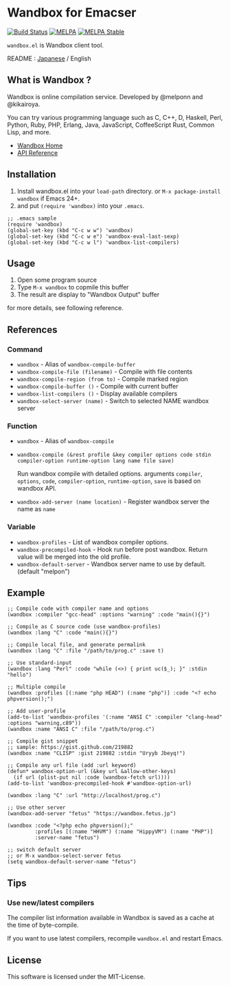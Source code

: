 Wandbox for Emacser
===================

[![Build Status](https://travis-ci.org/kosh04/emacs-wandbox.svg?branch=master)](https://travis-ci.org/kosh04/emacs-wandbox)
[![MELPA](https://melpa.org/packages/wandbox-badge.svg)](https://melpa.org/#/wandbox)
[![MELPA Stable](https://stable.melpa.org/packages/wandbox-badge.svg)](https://stable.melpa.org/#/wandbox)

`wandbox.el` is Wandbox client tool.

README : [Japanese](README.ja.md) / English


What is Wandbox ?
-----------------

Wandbox is online compilation service.
Developed by @melponn and @kikairoya.

You can try various programming language such as C, C++, D, Haskell,
Perl, Python, Ruby, PHP, Erlang, Java, JavaScript, CoffeeScript Rust,
Common Lisp, and more.

* [Wandbox Home](https://wandbox.org)
* [API Reference](https://github.com/melpon/wandbox/blob/master/kennel2/API.rst)


Installation
------------

1. Install wandbox.el into your `load-path` directory.
   or `M-x package-install wandbox` if Emacs 24+.
2. and put `(require 'wandbox)` into your `.emacs`.

```elisp
;; .emacs sample
(require 'wandbox)
(global-set-key (kbd "C-c w w") 'wandbox)
(global-set-key (kbd "C-c w e") 'wandbox-eval-last-sexp)
(global-set-key (kbd "C-c w l") 'wandbox-list-compilers)
```

Usage
-----

1. Open some program source
2. Type `M-x wandbox` to copmile this buffer
3. The result are display to "Wandbox Output" buffer

for more details, see following reference.


References
----------

### Command

* `wandbox`                          - Alias of `wandbox-compile-buffer`
* `wandbox-compile-file (filename)`  - Compile with file contents
* `wandbox-compile-region (from to)` - Compile marked region
* `wandbox-compile-buffer ()`        - Compile with current buffer
* `wandbox-list-compilers ()`        - Display available compilers
* `wandbox-select-server (name)`     - Switch to selected NAME wandbox server

### Function

* `wandbox` - Alias of `wandbox-compile`
* `wandbox-compile (&rest profile &key compiler options code stdin compiler-option runtime-option lang name file save)`

  Run wandbox compile with detailed options.
  arguments `compiler`, `options`, `code`, `compiler-option`, `runtime-option`,
  `save` is based on wandbox API.

* `wandbox-add-server (name location)` - Register wandbox server the name as `name`

### Variable

* `wandbox-profiles` - List of wandbox compiler options.
* `wandbox-precompiled-hook` - Hook run before post wandbox. Return value will be merged into the old profile.
* `wandbox-default-server` - Wandbox server name to use by default. (default "melpon")

Example
-------

```elisp
;; Compile code with compiler name and options
(wandbox :compiler "gcc-head" :options "warning" :code "main(){}")
```

```elisp
;; Compile as C source code (use wandbox-profiles)
(wandbox :lang "C" :code "main(){}")
```

```elisp
;; Compile local file, and generate permalink
(wandbox :lang "C" :file "/path/to/prog.c" :save t)
```

```elisp
;; Use standard-input
(wandbox :lang "Perl" :code "while (<>) { print uc($_); }" :stdin "hello")
```

```elisp
;; Multiple compile
(wandbox :profiles [(:name "php HEAD") (:name "php")] :code "<? echo phpversion();")
```

```elisp
;; Add user-profile
(add-to-list 'wandbox-profiles '(:name "ANSI C" :compiler "clang-head" :options "warning,c89"))
(wandbox :name "ANSI C" :file "/path/to/prog.c")
```

```elisp
;; Compile gist snippet
;; sample: https://gist.github.com/219882
(wandbox :name "CLISP" :gist 219882 :stdin "Uryyb Jbeyq!")
```

```elisp
;; Compile any url file (add :url keyword)
(defun* wandbox-option-url (&key url &allow-other-keys)
  (if url (plist-put nil :code (wandbox-fetch url))))
(add-to-list 'wandbox-precompiled-hook #'wandbox-option-url)

(wandbox :lang "C" :url "http://localhost/prog.c")
```

```elisp
;; Use other server
(wandbox-add-server "fetus" "https://wandbox.fetus.jp")

(wandbox :code "<?php echo phpversion();"
         :profiles [(:name "HHVM") (:name "HippyVM") (:name "PHP")]
         :server-name "fetus")

;; switch default server
;; or M-x wandbox-select-server fetus
(setq wandbox-default-server-name "fetus")
```


Tips
----

### Use new/latest compilers

The compiler list information available in Wandbox is saved
as a cache at the time of byte-compile.

If you want to use latest compilers, recompile `wandbox.el` and
restart Emacs.


License
-------

This software is licensed under the MIT-License.
